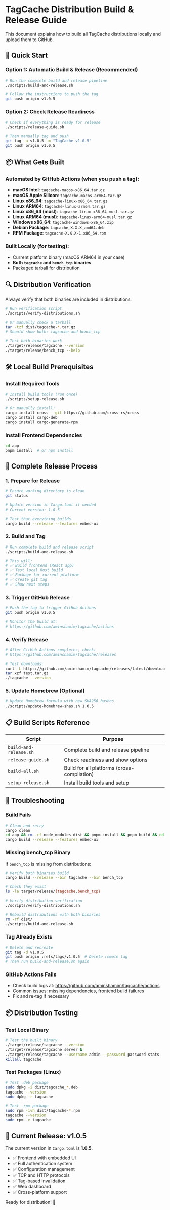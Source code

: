 # TagCache Distribution Build & Release Guide

This document explains how to build all TagCache distributions locally and upload them to GitHub.

## 🎯 Quick Start

### Option 1: Automatic Build & Release (Recommended)
```bash
# Run the complete build and release pipeline
./scripts/build-and-release.sh

# Follow the instructions to push the tag
git push origin v1.0.5
```

### Option 2: Check Release Readiness
```bash
# Check if everything is ready for release
./scripts/release-guide.sh

# Then manually tag and push
git tag -a v1.0.5 -m "TagCache v1.0.5"
git push origin v1.0.5
```

## 📦 What Gets Built

### Automated by GitHub Actions (when you push a tag):
- **macOS Intel**: `tagcache-macos-x86_64.tar.gz`
- **macOS Apple Silicon**: `tagcache-macos-arm64.tar.gz`
- **Linux x86_64**: `tagcache-linux-x86_64.tar.gz`
- **Linux ARM64**: `tagcache-linux-arm64.tar.gz`
- **Linux x86_64 (musl)**: `tagcache-linux-x86_64-musl.tar.gz`
- **Linux ARM64 (musl)**: `tagcache-linux-arm64-musl.tar.gz`
- **Windows x86_64**: `tagcache-windows-x86_64.zip`
- **Debian Package**: `tagcache_X.X.X_amd64.deb`
- **RPM Package**: `tagcache-X.X.X-1.x86_64.rpm`

### Built Locally (for testing):
- Current platform binary (macOS ARM64 in your case)
- **Both `tagcache` and `bench_tcp` binaries**
- Packaged tarball for distribution

## 🔍 Distribution Verification

Always verify that both binaries are included in distributions:

```bash
# Run verification script
./scripts/verify-distributions.sh

# Or manually check a tarball
tar -tzf dist/tagcache-*.tar.gz
# Should show both: tagcache and bench_tcp

# Test both binaries work
./target/release/tagcache --version
./target/release/bench_tcp --help
```

## 🛠️ Local Build Prerequisites

### Install Required Tools
```bash
# Install build tools (run once)
./scripts/setup-release.sh

# Or manually install:
cargo install cross --git https://github.com/cross-rs/cross
cargo install cargo-deb
cargo install cargo-generate-rpm
```

### Install Frontend Dependencies
```bash
cd app
pnpm install  # or npm install
```

## 🚀 Complete Release Process

### 1. Prepare for Release
```bash
# Ensure working directory is clean
git status

# Update version in Cargo.toml if needed
# Current version: 1.0.5

# Test that everything builds
cargo build --release --features embed-ui
```

### 2. Build and Tag
```bash
# Run complete build and release script
./scripts/build-and-release.sh

# This will:
# ✅ Build frontend (React app)
# ✅ Test local Rust build
# ✅ Package for current platform
# ✅ Create git tag
# ✅ Show next steps
```

### 3. Trigger GitHub Release
```bash
# Push the tag to trigger GitHub Actions
git push origin v1.0.5

# Monitor the build at:
# https://github.com/aminshamim/tagcache/actions
```

### 4. Verify Release
```bash
# After GitHub Actions completes, check:
# https://github.com/aminshamim/tagcache/releases

# Test downloads:
curl -L https://github.com/aminshamim/tagcache/releases/latest/download/tagcache-macos-arm64.tar.gz -o test.tar.gz
tar xzf test.tar.gz
./tagcache --version
```

### 5. Update Homebrew (Optional)
```bash
# Update Homebrew formula with new SHA256 hashes
./scripts/update-homebrew-shas.sh 1.0.5
```

## 📋 Build Scripts Reference

| Script | Purpose |
|--------|---------|
| `build-and-release.sh` | Complete build and release pipeline |
| `release-guide.sh` | Check readiness and show options |
| `build-all.sh` | Build for all platforms (cross-compilation) |
| `setup-release.sh` | Install build tools and setup |

## 🐛 Troubleshooting

### Build Fails
```bash
# Clean and retry
cargo clean
cd app && rm -rf node_modules dist && pnpm install && pnpm build && cd ..
cargo build --release --features embed-ui
```

### Missing bench_tcp Binary
If `bench_tcp` is missing from distributions:
```bash
# Verify both binaries build
cargo build --release --bin tagcache --bin bench_tcp

# Check they exist
ls -la target/release/{tagcache,bench_tcp}

# Verify distribution verification
./scripts/verify-distributions.sh

# Rebuild distributions with both binaries
rm -rf dist/
./scripts/build-and-release.sh
```

### Tag Already Exists
```bash
# Delete and recreate
git tag -d v1.0.5
git push origin :refs/tags/v1.0.5  # Delete remote tag
# Then run build-and-release.sh again
```

### GitHub Actions Fails
- Check build logs at: https://github.com/aminshamim/tagcache/actions
- Common issues: missing dependencies, frontend build failures
- Fix and re-tag if necessary

## 📦 Distribution Testing

### Test Local Binary
```bash
# Test the built binary
./target/release/tagcache --version
./target/release/tagcache server &
./target/release/tagcache --username admin --password password stats
killall tagcache
```

### Test Packages (Linux)
```bash
# Test .deb package
sudo dpkg -i dist/tagcache_*.deb
tagcache --version
sudo dpkg -r tagcache

# Test .rpm package  
sudo rpm -ivh dist/tagcache-*.rpm
tagcache --version
sudo rpm -e tagcache
```

## 🎯 Current Release: v1.0.5

The current version in `Cargo.toml` is **1.0.5**. 

- ✅ Frontend with embedded UI
- ✅ Full authentication system
- ✅ Configuration management
- ✅ TCP and HTTP protocols
- ✅ Tag-based invalidation
- ✅ Web dashboard
- ✅ Cross-platform support

Ready for distribution! 🚀
